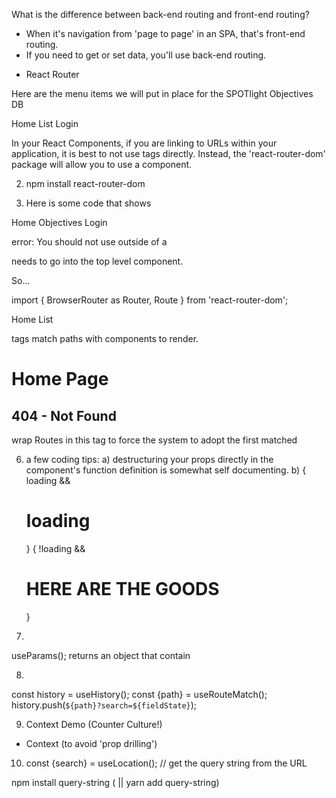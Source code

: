 What is the difference between back-end routing and front-end routing?

- When it's navigation from 'page to page' in an SPA, that's front-end routing.
- If you need to get or set data, you'll use back-end routing.

* React Router

Here are the menu items we will put in place for the SPOTlight Objectives DB

Home
List
Login

In your React Components, if you are linking to URLs within your application, it is best to not use <a> tags directly. Instead, the 'react-router-dom' package will allow you to use a <Link> component.

2) npm install react-router-dom

3) Here is some code that shows 

<Link to="/">Home</Link>
<Link to="/objectives">Objectives</Link>
<Link to="/login">Login</Link>

error: You should not use <Link> outside of a <Router>

<Router> needs to go into the top level component.

So...

import { BrowserRouter as Router, Route } from 'react-router-dom';

<Router>
  <Link to="/">Home</Link>
  <Link to="/">List</Link>
</Router>


<Route> tags match paths with components to render.

<Route path="/" exact>
  <h1>Home Page</h1>
</Route>

<Route path="/search">
  <Search/>
</Route>

<Route path="*">
  <h2>404 - Not Found</h2>
</Route>


<Switch></Switch> wrap Routes in this tag to force the system to adopt the first matched <Route>

6) a few coding tips:
a) destructuring your props directly in the component's function definition is somewhat self documenting.
b)
{ loading && <h1>loading</h1> }
{ !loading && <h1>HERE ARE THE GOODS</h1> }

7)
useParams(); returns an object that contain 

8)
const history = useHistory();
const {path} = useRouteMatch();
history.push(`${path}?search=${fieldState}`);

9) Context Demo (Counter Culture!)
- Context (to avoid 'prop drilling')

10) const {search} = useLocation(); // get the query string from the URL

npm install query-string ( || yarn add query-string)

